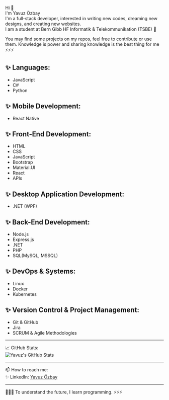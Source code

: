 Hi 👋  
I'm Yavuz Özbay  
I'm a full-stack developer, interested in writing new codes, dreaming new designs, and creating new websites.  
I am a student at Bern Gibb HF Informatik & Telekommunikation (TSBE) 🌱  

You may find some projects on my repos, feel free to contribute or use them. Knowledge is power and sharing knowledge is the best thing for me ⚡⚡⚡  

✨ Languages:  
---------------------------------------------------------------------------------------------------------------  
- JavaScript
- C# 
- Python   

✨ Mobile Development:  
---------------------------------------------------------------------------------------------------------------  
- React Native  

✨ Front-End Development:  
---------------------------------------------------------------------------------------------------------------  
- HTML  
- CSS  
- JavaScript  
- Bootstrap  
- Material.UI  
- React  
- APIs 
  
✨ Desktop Application Development:  
---------------------------------------------------------------------------------------------------------------  
- .NET (WPF)  

✨ Back-End Development:  
---------------------------------------------------------------------------------------------------------------  
- Node.js  
- Express.js  
- .NET
- PHP
- SQL(MySQL, MSSQL)
  
✨ DevOps & Systems:  
---------------------------------------------------------------------------------------------------------------  
- Linux  
- Docker  
- Kubernetes  

✨ Version Control & Project Management:  
---------------------------------------------------------------------------------------------------------------  
- Git & GitHub  
- Jira  
- SCRUM & Agile Methodologies  

---------------------------------------------------------------------------------------------------------------  

📈 GitHub Stats:  
![Yavuz's GitHub Stats](https://github-readme-stats.vercel.app/api?username=yavuzoz&show_icons=true&theme=radical)  

---------------------------------------------------------------------------------------------------------------  

📫 How to reach me:  
✨ LinkedIn: [Yavuz Özbay](https://www.linkedin.com/in/yavuz-özbay-01739b1b1)  

---------------------------------------------------------------------------------------------------------------  

🌱🌱🌱 To understand the future, I learn programming. ⚡⚡⚡  


